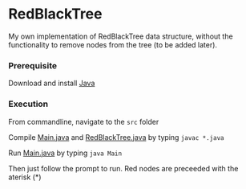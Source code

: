 # RedBlackTree
My own implementation of RedBlackTree data structure, without the functionality to remove nodes from the tree (to be added later).


### Prerequisite
Download and install [Java](http://www.oracle.com/technetwork/java/javase/downloads/jdk8-downloads-2133151.html)


### Execution
From commandline, navigate to the `src` folder

Compile [Main.java](./src/Main.java) and [RedBlackTree.java](./src/RedBlackTree.java) by typing `javac *.java`

Run [Main.java](./src/Main.java) by typing `java Main`

Then just follow the prompt to run. Red nodes are preceeded with the aterisk (*)
